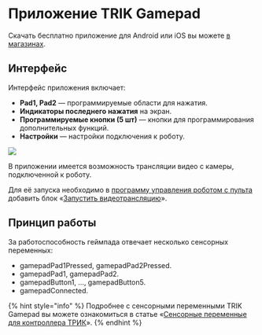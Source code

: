 # Приложение TRIK Gamepad

Скачать бесплатно приложение для Android или iOS вы можете [в магазинах](https://trikset.com/products/trik-gamepad).

## Интерфейс <a href="#interface" id="interface"></a>

Интерфейс приложения включает:

* **Pad1, Pad2** — программируемые области для нажатия.
* **Индикаторы последнего нажатия** на экран.
* **Программируемые кнопки (5 шт)** — кнопки для программирования дополнительных функций.
* **Настройки** — настройки подключения к роботу.

![](https://thumb.tildacdn.com/tild6638-3230-4934-b532-386466386438/-/format/webp/trik-gamepad-app.png)

В приложении имеется возможность трансляции видео с камеры, подключенной к роботу.

Для её запуска необходимо в [программу управления роботом с пульта](../remote-control.md) добавить блок «[Запустить видеотрансляцию](../../trik/programming-visual/blocks.md#camera-on)».

## Принцип работы

За работоспособность геймпада отвечает несколько сенсорных переменных:

* gamepadPad1Pressed, gamepadPad2Pressed.
* gamepadPad1, gamepadPad2.
* gamepadButton1, …, gamepadButton5.
* gamepadConnected.

{% hint style="info" %}
Подробнее с сенсорными переменными TRIK Gamepad вы можете ознакомиться в статье «[Сенсорные переменные для контроллера ТРИК](../../trik/programming-visual/sensory-variables.md)».
{% endhint %}
